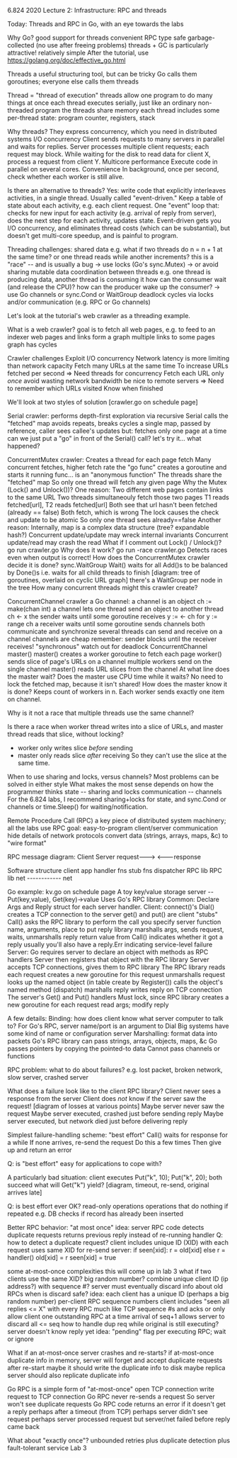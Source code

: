 6.824 2020 Lecture 2: Infrastructure: RPC and threads

Today:
  Threads and RPC in Go, with an eye towards the labs

Why Go?
  good support for threads
  convenient RPC
  type safe
  garbage-collected (no use after freeing problems)
  threads + GC is particularly attractive!
  relatively simple
  After the tutorial, use https://golang.org/doc/effective_go.html

Threads
  a useful structuring tool, but can be tricky
  Go calls them goroutines; everyone else calls them threads

Thread = "thread of execution"
  threads allow one program to do many things at once
  each thread executes serially, just like an ordinary non-threaded program
  the threads share memory
  each thread includes some per-thread state:
    program counter, registers, stack

Why threads?
  They express concurrency, which you need in distributed systems
  I/O concurrency
    Client sends requests to many servers in parallel and waits for replies.
    Server processes multiple client requests; each request may block.
    While waiting for the disk to read data for client X,
      process a request from client Y.
  Multicore performance
    Execute code in parallel on several cores.
  Convenience
    In background, once per second, check whether each worker is still alive.

Is there an alternative to threads?
  Yes: write code that explicitly interleaves activities, in a single thread.
    Usually called "event-driven."
  Keep a table of state about each activity, e.g. each client request.
  One "event" loop that:
    checks for new input for each activity (e.g. arrival of reply from server),
    does the next step for each activity,
    updates state.
  Event-driven gets you I/O concurrency,
    and eliminates thread costs (which can be substantial),
    but doesn't get multi-core speedup,
    and is painful to program.
    
Threading challenges:
  shared data 
    e.g. what if two threads do n = n + 1 at the same time?
      or one thread reads while another increments?
    this is a "race" -- and is usually a bug
    -> use locks (Go's sync.Mutex)
    -> or avoid sharing mutable data
  coordination between threads
    e.g. one thread is producing data, another thread is consuming it
      how can the consumer wait (and release the CPU)?
      how can the producer wake up the consumer?
    -> use Go channels or sync.Cond or WaitGroup
  deadlock
    cycles via locks and/or communication (e.g. RPC or Go channels)

Let's look at the tutorial's web crawler as a threading example.

What is a web crawler?
  goal is to fetch all web pages, e.g. to feed to an indexer
  web pages and links form a graph
  multiple links to some pages
  graph has cycles

Crawler challenges
  Exploit I/O concurrency
    Network latency is more limiting than network capacity
    Fetch many URLs at the same time
      To increase URLs fetched per second
    => Need threads for concurrency
  Fetch each URL only *once*
    avoid wasting network bandwidth
    be nice to remote servers
    => Need to remember which URLs visited 
  Know when finished

We'll look at two styles of solution [crawler.go on schedule page]

Serial crawler:
  performs depth-first exploration via recursive Serial calls
  the "fetched" map avoids repeats, breaks cycles
    a single map, passed by reference, caller sees callee's updates
  but: fetches only one page at a time
    can we just put a "go" in front of the Serial() call?
    let's try it... what happened?

ConcurrentMutex crawler:
  Creates a thread for each page fetch
    Many concurrent fetches, higher fetch rate
  the "go func" creates a goroutine and starts it running
    func... is an "anonymous function"
  The threads share the "fetched" map
    So only one thread will fetch any given page
  Why the Mutex (Lock() and Unlock())?
    One reason:
      Two different web pages contain links to the same URL
      Two threads simultaneouly fetch those two pages
      T1 reads fetched[url], T2 reads fetched[url]
      Both see that url hasn't been fetched (already == false)
      Both fetch, which is wrong
      The lock causes the check and update to be atomic
        So only one thread sees already==false
    Another reason:
      Internally, map is a complex data structure (tree? expandable hash?)
      Concurrent update/update may wreck internal invariants
      Concurrent update/read may crash the read
    What if I comment out Lock() / Unlock()?
      go run crawler.go
        Why does it work?
      go run -race crawler.go
        Detects races even when output is correct!
  How does the ConcurrentMutex crawler decide it is done?
    sync.WaitGroup
    Wait() waits for all Add()s to be balanced by Done()s
      i.e. waits for all child threads to finish
    [diagram: tree of goroutines, overlaid on cyclic URL graph]
    there's a WaitGroup per node in the tree
  How many concurrent threads might this crawler create?

ConcurrentChannel crawler
  a Go channel:
    a channel is an object
      ch := make(chan int)
    a channel lets one thread send an object to another thread
    ch <- x
      the sender waits until some goroutine receives
    y := <- ch
      for y := range ch
      a receiver waits until some goroutine sends
    channels both communicate and synchronize
    several threads can send and receive on a channel
    channels are cheap
    remember: sender blocks until the receiver receives!
      "synchronous"
      watch out for deadlock
  ConcurrentChannel master()
    master() creates a worker goroutine to fetch each page
    worker() sends slice of page's URLs on a channel
      multiple workers send on the single channel
    master() reads URL slices from the channel
  At what line does the master wait?
    Does the master use CPU time while it waits?
  No need to lock the fetched map, because it isn't shared!
  How does the master know it is done?
    Keeps count of workers in n.
    Each worker sends exactly one item on channel.

Why is it not a race that multiple threads use the same channel?

Is there a race when worker thread writes into a slice of URLs,
  and master thread reads that slice, without locking?
  * worker only writes slice *before* sending
  * master only reads slice *after* receiving
    So they can't use the slice at the same time.

When to use sharing and locks, versus channels?
  Most problems can be solved in either style
  What makes the most sense depends on how the programmer thinks
    state -- sharing and locks
    communication -- channels
  For the 6.824 labs, I recommend sharing+locks for state,
    and sync.Cond or channels or time.Sleep() for waiting/notification.

Remote Procedure Call (RPC)
  a key piece of distributed system machinery; all the labs use RPC
  goal: easy-to-program client/server communication
  hide details of network protocols
  convert data (strings, arrays, maps, &c) to "wire format"

RPC message diagram:
  Client             Server
    request--->
       <---response

Software structure
  client app        handler fns
   stub fns         dispatcher
   RPC lib           RPC lib
     net  ------------ net

Go example: kv.go on schedule page
  A toy key/value storage server -- Put(key,value), Get(key)->value
  Uses Go's RPC library
  Common:
    Declare Args and Reply struct for each server handler.
  Client:
    connect()'s Dial() creates a TCP connection to the server
    get() and put() are client "stubs"
    Call() asks the RPC library to perform the call
      you specify server function name, arguments, place to put reply
      library marshalls args, sends request, waits, unmarshalls reply
      return value from Call() indicates whether it got a reply
      usually you'll also have a reply.Err indicating service-level failure
  Server:
    Go requires server to declare an object with methods as RPC handlers
    Server then registers that object with the RPC library
    Server accepts TCP connections, gives them to RPC library
    The RPC library
      reads each request
      creates a new goroutine for this request
      unmarshalls request
      looks up the named object (in table create by Register())
      calls the object's named method (dispatch)
      marshalls reply
      writes reply on TCP connection
    The server's Get() and Put() handlers
      Must lock, since RPC library creates a new goroutine for each request
      read args; modify reply

A few details:
  Binding: how does client know what server computer to talk to?
    For Go's RPC, server name/port is an argument to Dial
    Big systems have some kind of name or configuration server
  Marshalling: format data into packets
    Go's RPC library can pass strings, arrays, objects, maps, &c
    Go passes pointers by copying the pointed-to data
    Cannot pass channels or functions

RPC problem: what to do about failures?
  e.g. lost packet, broken network, slow server, crashed server

What does a failure look like to the client RPC library?
  Client never sees a response from the server
  Client does *not* know if the server saw the request!
    [diagram of losses at various points]
    Maybe server never saw the request
    Maybe server executed, crashed just before sending reply
    Maybe server executed, but network died just before delivering reply

Simplest failure-handling scheme: "best effort"
  Call() waits for response for a while
  If none arrives, re-send the request
  Do this a few times
  Then give up and return an error

Q: is "best effort" easy for applications to cope with?

A particularly bad situation:
  client executes
    Put("k", 10);
    Put("k", 20);
  both succeed
  what will Get("k") yield?
  [diagram, timeout, re-send, original arrives late]

Q: is best effort ever OK?
   read-only operations
   operations that do nothing if repeated
     e.g. DB checks if record has already been inserted

Better RPC behavior: "at most once"
  idea: server RPC code detects duplicate requests
    returns previous reply instead of re-running handler
  Q: how to detect a duplicate request?
  client includes unique ID (XID) with each request
    uses same XID for re-send
  server:
    if seen[xid]:
      r = old[xid]
    else
      r = handler()
      old[xid] = r
      seen[xid] = true

some at-most-once complexities
  this will come up in lab 3
  what if two clients use the same XID?
    big random number?
    combine unique client ID (ip address?) with sequence #?
  server must eventually discard info about old RPCs
    when is discard safe?
    idea:
      each client has a unique ID (perhaps a big random number)
      per-client RPC sequence numbers
      client includes "seen all replies <= X" with every RPC
      much like TCP sequence #s and acks
    or only allow client one outstanding RPC at a time
      arrival of seq+1 allows server to discard all <= seq
  how to handle dup req while original is still executing?
    server doesn't know reply yet
    idea: "pending" flag per executing RPC; wait or ignore

What if an at-most-once server crashes and re-starts?
  if at-most-once duplicate info in memory, server will forget
    and accept duplicate requests after re-start
  maybe it should write the duplicate info to disk
  maybe replica server should also replicate duplicate info

Go RPC is a simple form of "at-most-once"
  open TCP connection
  write request to TCP connection
  Go RPC never re-sends a request
    So server won't see duplicate requests
  Go RPC code returns an error if it doesn't get a reply
    perhaps after a timeout (from TCP)
    perhaps server didn't see request
    perhaps server processed request but server/net failed before reply came back

What about "exactly once"?
  unbounded retries plus duplicate detection plus fault-tolerant service
  Lab 3